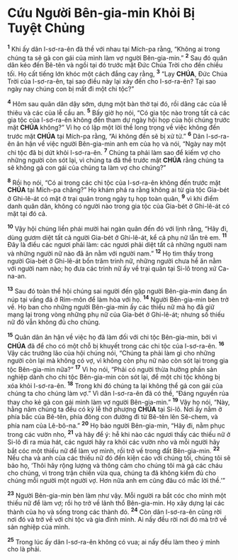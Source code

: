 # Cứu Người Bên-gia-min Khỏi Bị Tuyệt Chủng
<sup><b>1</b></sup> Khi ấy dân I-sơ-ra-ên đã thề với nhau tại Mích-pa rằng, “Không ai trong chúng ta sẽ gả con gái của mình làm vợ người Bên-gia-min.” <sup><b>2</b></sup> Sau đó quân dân kéo đến Bê-tên và ngồi tại đó trước mặt Đức Chúa Trời cho đến chiều tối. Họ cất tiếng lớn khóc một cách đắng cay rằng, <sup><b>3</b></sup> “Lạy **CHÚA**, Đức Chúa Trời của I-sơ-ra-ên, tại sao điều này lại xảy đến cho I-sơ-ra-ên? Tại sao ngày nay chúng con bị mất đi một chi tộc?”

<sup><b>4</b></sup> Hôm sau quân dân dậy sớm, dựng một bàn thờ tại đó, rồi dâng các của lễ thiêu và các của lễ cầu an. <sup><b>5</b></sup> Bấy giờ họ nói, “Có gia tộc nào trong tất cả các gia tộc của I-sơ-ra-ên không đến tham dự ngày hội họp của hội chúng trước mặt **CHÚA** không?” Vì họ có lập một lời thề long trọng về việc không đến trước mặt **CHÚA** tại Mích-pa rằng, “Ai không đến sẽ bị xử tử.” <sup><b>6</b></sup> Dân I-sơ-ra-ên ân hận về việc người Bên-gia-min anh em của họ và nói, “Ngày nay một chi tộc đã bị dứt khỏi I-sơ-ra-ên. <sup><b>7</b></sup> Chúng ta phải làm sao để kiếm vợ cho những người còn sót lại, vì chúng ta đã thề trước mặt **CHÚA** rằng chúng ta sẽ không gả con gái của chúng ta làm vợ cho chúng?”

<sup><b>8</b></sup> Rồi họ nói, “Có ai trong các chi tộc của I-sơ-ra-ên không đến trước mặt **CHÚA** tại Mích-pa chăng?” Họ khám phá ra rằng không ai từ gia tộc Gia-bét ở Ghi-lê-át có mặt ở trại quân trong ngày tụ họp toàn quân, <sup><b>9</b></sup> vì khi điểm danh quân dân, không có người nào trong gia tộc của Gia-bét ở Ghi-lê-át có mặt tại đó cả.

<sup><b>10</b></sup> Vậy hội chúng liền phái mười hai ngàn quân đến đó với lịnh rằng, “Hãy đi, dùng gươm diệt tất cả người Gia-bét ở Ghi-lê-át, kể cả phụ nữ lẫn trẻ em. <sup><b>11</b></sup> Đây là điều các ngươi phải làm: các ngươi phải diệt tất cả những người nam và những người nữ nào đã ăn nằm với người nam.” <sup><b>12</b></sup> Họ tìm thấy trong người Gia-bét ở Ghi-lê-át bốn trăm trinh nữ, những người chưa hề ăn nằm với người nam nào; họ đưa các trinh nữ ấy về trại quân tại Si-lô trong xứ Ca-na-an.

<sup><b>13</b></sup> Sau đó toàn thể hội chúng sai người đến gặp người Bên-gia-min đang ẩn núp tại vầng đá ở Rim-môn để làm hòa với họ. <sup><b>14</b></sup> Người Bên-gia-min bèn trở về. Họ ban cho những người Bên-gia-min ấy các thiếu nữ mà họ đã giữ mạng lại trong vòng những phụ nữ của Gia-bét ở Ghi-lê-át; nhưng số thiếu nữ đó vẫn không đủ cho chúng.

<sup><b>15</b></sup> Quân dân ân hận về việc họ đã làm đối với chi tộc Bên-gia-min, bởi vì **CHÚA** đã để cho có một chỗ bị khuyết trong các chi tộc của I-sơ-ra-ên. <sup><b>16</b></sup> Vậy các trưởng lão của hội chúng nói, “Chúng ta phải làm gì cho những người còn lại mà không có vợ, vì không còn phụ nữ nào còn sót lại trong gia tộc Bên-gia-min nữa?” <sup><b>17</b></sup> Vì họ nói, “Phải có người thừa hưởng phần sản nghiệp dành cho chi tộc Bên-gia-min còn sót lại, để một chi tộc không bị xóa khỏi I-sơ-ra-ên. <sup><b>18</b></sup> Trong khi đó chúng ta lại không thể gả con gái của chúng ta cho chúng làm vợ.” Vì dân I-sơ-ra-ên đã có thề, “Đáng nguyền rủa thay cho kẻ gả con gái mình làm vợ người Bên-gia-min.” <sup><b>19</b></sup> Vậy họ nói, “Này, hằng năm chúng ta đều có kỳ lễ thờ phượng **CHÚA** tại Si-lô. Nơi ấy nằm ở phía bắc của Bê-tên, phía đông con đường đi từ Bê-tên lên Sê-chem, và phía nam của Lê-bô-na.” <sup><b>20</b></sup> Họ bảo người Bên-gia-min, “Hãy đi, nằm phục trong các vườn nho, <sup><b>21</b></sup> và hãy để ý: hễ khi nào các ngươi thấy các thiếu nữ ở Si-lô đi ra múa hát, các ngươi hãy ra khỏi các vườn nho và mỗi người hãy bắt cóc một thiếu nữ để làm vợ mình, rồi trở về trong đất Bên-gia-min. <sup><b>22</b></sup> Nếu cha và anh của các thiếu nữ đó đến kiện cáo với chúng tôi, chúng tôi sẽ bảo họ, ‘Thôi hãy rộng lượng và thông cảm cho chúng tôi mà gả các cháu cho chúng, vì trong trận chiến vừa qua, chúng ta đã không kiếm đủ cho chúng mỗi người một người vợ. Hơn nữa anh em cũng đâu có mắc lời thề.’”

<sup><b>23</b></sup> Người Bên-gia-min bèn làm như vậy. Mỗi người ra bắt cóc cho mình một thiếu nữ để làm vợ; rồi họ trở về lãnh thổ Bên-gia-min. Họ xây dựng lại các thành của họ và sống trong các thành đó. <sup><b>24</b></sup> Còn dân I-sơ-ra-ên cũng rời nơi đó và trở về với chi tộc và gia đình mình. Ai nấy đều rời nơi đó mà trở về sản nghiệp của mình.

<sup><b>25</b></sup> Trong lúc ấy dân I-sơ-ra-ên không có vua; ai nấy đều làm theo ý mình cho là phải.